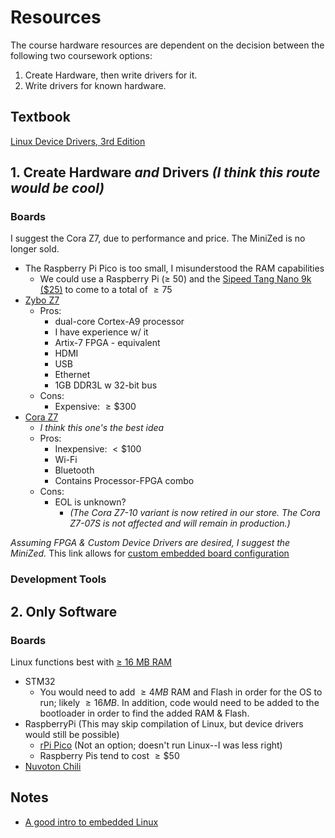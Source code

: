 # Resources

The course hardware resources are dependent on the decision between the following two coursework options:

1. Create Hardware, then write drivers for it.
2. Write drivers for known hardware.

## Textbook

[Linux Device Drivers, 3rd Edition](https://lwn.net/Kernel/LDD3/)

## 1. Create Hardware _and_ Drivers _(I think this route would be cool)_

### Boards

I suggest the Cora Z7, due to performance and price. The MiniZed is no longer sold.

- The Raspberry Pi Pico is too small, I misunderstood the RAM capabilities
  - We could use a Raspberry Pi ($\ge$ 50) and the [Sipeed Tang Nano 9k ($25)](https://a.co/d/g7d4rhV) to come to a total of $\ge 75$
- [Zybo Z7](https://digilent.com/shop/zybo-z7-zynq-7000-arm-fpga-soc-development-board/)
  - Pros:
    - dual-core Cortex-A9 processor
    - I have experience w/ it
    - Artix-7 FPGA - equivalent
    - HDMI
    - USB
    - Ethernet
    - 1GB DDR3L w 32-bit bus
  - Cons:
    - Expensive: $\ge \$300$
- [Cora Z7](https://digilent.com/reference/programmable-logic/cora-z7/start)
  - _I think this one's the best idea_
  - Pros:
    - Inexpensive: $\lt \$100$
    - Wi-Fi
    - Bluetooth
    - Contains Processor-FPGA combo
  - Cons:
    - EOL is unknown?
      - _(The Cora Z7-10 variant is now retired in our store. The Cora Z7-07S is not affected and will remain in production.)_

_Assuming FPGA & Custom Device Drivers are desired, I suggest the MiniZed._ This link allows for [custom embedded board configuration](https://docs.platformio.org/en/stable/platforms/creating_board.html)

### Development Tools

## 2. Only Software

### Boards

Linux functions best with [$\ge$ 16 MB RAM](https://tldp.org/HOWTO/Installation-HOWTO/before.html#:~:text=You%20need)

- STM32
  - You would need to add $\ge 4MB$ RAM and Flash in order for the OS to run; likely $\ge 16 MB$. In addition, code would need to be added to the bootloader in order to find the added RAM & Flash.
- RaspberryPi (This may skip compilation of Linux, but device drivers would still be possible)
  - [rPi Pico](https://a.co/d/hFUy93P) (Not an option; doesn't run Linux--I was less right)
  - Raspberry Pis tend to cost $\ge \$50$
- [Nuvoton Chili](https://direct.nuvoton.com/en/numaker-rtu-nuc980-chili-board)

## Notes

- [A good intro to embedded Linux](https://jaycarlson.net/embedded-linux/)
